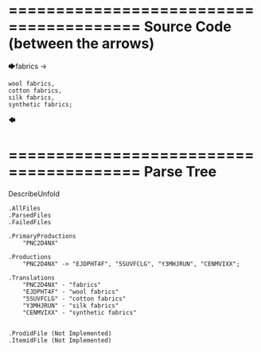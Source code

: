 ========================================
Source Code (between the arrows)
========================================

🡆fabrics ->

    wool fabrics,
    cotton fabrics,
    silk fabrics,
    synthetic fabrics;
🡄

========================================
Parse Tree
========================================

DescribeUnfold

    .AllFiles
    .ParsedFiles
    .FailedFiles

    .PrimaryProductions
        "PNC2D4NX" 

    .Productions
        "PNC2D4NX" -> "EJDPHT4F", "5SUVFCLG", "Y3MHJRUN", "CENMVIXX";

    .Translations
        "PNC2D4NX" - "fabrics"
        "EJDPHT4F" - "wool fabrics"
        "5SUVFCLG" - "cotton fabrics"
        "Y3MHJRUN" - "silk fabrics"
        "CENMVIXX" - "synthetic fabrics"


    .ProdidFile (Not Implemented)
    .ItemidFile (Not Implemented)
